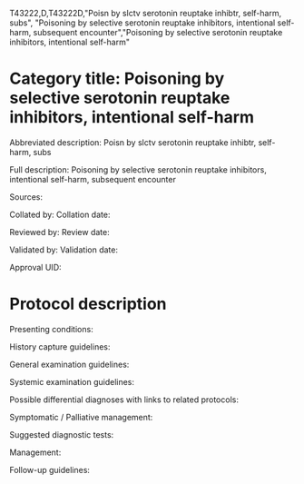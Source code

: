 T43222,D,T43222D,"Poisn by slctv serotonin reuptake inhibtr, self-harm, subs", "Poisoning by selective serotonin reuptake inhibitors, intentional self-harm, subsequent encounter","Poisoning by selective serotonin reuptake inhibitors, intentional self-harm"
# Category title: Poisoning by selective serotonin reuptake inhibitors, intentional self-harm

Abbreviated description: Poisn by slctv serotonin reuptake inhibtr, self-harm, subs

Full description: Poisoning by selective serotonin reuptake inhibitors, intentional self-harm, subsequent encounter

Sources:

Collated by:
Collation date:

Reviewed by:
Review date:

Validated by:
Validation date:

Approval UID:

# Protocol description

Presenting conditions:

History capture guidelines:

General examination guidelines:

Systemic examination guidelines:

Possible differential diagnoses with links to related protocols:

Symptomatic / Palliative management:

Suggested diagnostic tests:

Management:

Follow-up guidelines:
